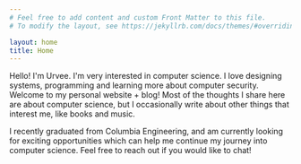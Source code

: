 ```yaml
---
# Feel free to add content and custom Front Matter to this file.
# To modify the layout, see https://jekyllrb.com/docs/themes/#overriding-theme-defaults

layout: home
title: Home
---
```


Hello! I'm Urvee. I'm very interested in computer science. I love designing systems, programming and learning more about computer security. Welcome to my personal website + blog! Most of the thoughts I share here are about computer science, but I occasionally write about other things that interest me, like books and music.

I recently graduated from Columbia Engineering, and am currently looking for exciting opportunities which can help me continue my journey into computer science. Feel free to reach out if you would like to chat!
